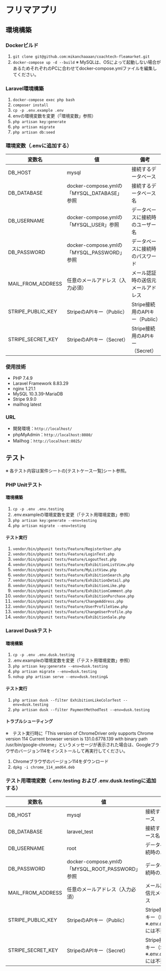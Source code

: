 # フリマアプリ

## 環境構築
### Dockerビルド
1. ```git clone git@github.com:mikanchaaaan/coachtech-fleamarket.git```
2. ```docker-compose up -d --build```
※ MySQLは、OSによって起動しない場合があるためそれぞれのPCに合わせてdocker-compose.ymlファイルを編集してください。

### Laravel環境構築
1. ```docker-compose exec php bash```
2. ```composer install```
3. ```cp -p .env.example .env```
4. envの環境変数を変更（「環境変数」参照）
5. ```php artisan key:generate```
6. ```php artisan migrate```
7. ```php artisan db:seed```

### 環境変数（.envに追加する）
| 変数名              | 値                                         | 備考                                    |
| ------------------- | ------------------------------------------ | --------------------------------------- |
| DB_HOST             | mysql                                      | 接続するデータベース                    |
| DB_DATABASE         | docker-compose.ymlの「MYSQL_DATABASE」参照 | 接続するデータベース名                  |
| DB_USERNAME         | docker-compose.ymlの「MYSQL_USER」参照     | データベースに接続時のユーザー名        |
| DB_PASSWORD         | docker-compose.ymlの「MYSQL_PASSWORD」参照 | データベースに接続時のパスワード        |
| MAIL_FROM_ADDRESS   | 任意のメールアドレス（入力必須）           | メール認証時の送信元メールアドレス      |
| STRIPE_PUBLIC_KEY   | StripeのAPIキー（Public）                  | Stripe接続用のAPIキー（Public）         |
| STRIPE_SECRET_KEY   | StripeのAPIキー（Secret）                  | Stripe接続用のAPIキー（Secret）         |

### 使用技術
* PHP 7.4.9
* Laravel Framework 8.83.29
* nginx 1.21.1
* MySQL 10.3.39-MariaDB
* Stripe 9.9.0
* mailhog latest

### URL
* 開発環境：```http://localhost/```
* phpMyAdmin：```http://localhost:8080/```
* Mailhog：```http://localhost:8025/```

## テスト
※ 各テスト内容は案件シートの[テストケース一覧]シート参照。
### PHP Unitテスト
#### 環境構築
1. ```cp -p .env .env.testing```
2. .env.exampleの環境変数を変更（「テスト用環境変数」参照）
3. ```php artisan key:generate --env=testing```
4. ```php artisan migrate --env=testing```

#### テスト実行
1. ```vendor/bin/phpunit tests/Feature/RegisterUser.php```
2. ```vendor/bin/phpunit tests/Feature/LoginTest.php```
3. ```vendor/bin/phpunit tests/Feature/LogoutTest.php```
4. ```vendor/bin/phpunit tests/Feature/ExhibitionListView.php```
5. ```vendor/bin/phpunit tests/Feature/MyListView.php```
6. ```vendor/bin/phpunit tests/Feature/ExhibitionSearch.php```
7. ```vendor/bin/phpunit tests/Feature/ExhibitionDetail.php```
8. ```vendor/bin/phpunit tests/Feature/ExhibitionLike.php```
9. ```vendor/bin/phpunit tests/Feature/ExhibitionComment.php```
10. ```vendor/bin/phpunit tests/Feature/ExhibitionPurchase.php```
11. ```vendor/bin/phpunit tests/Feature/ChangeAddress.php```
12. ```vendor/bin/phpunit tests/Feature/UserProfileView.php```
13. ```vendor/bin/phpunit tests/Feature/ChangeUserProfile.php```
14. ```vendor/bin/phpunit tests/Feature/ExhibitionSale.php```

### Laravel Duskテスト
#### 環境構築
1. ```cp -p .env .env.dusk.testing```
2. .env.exampleの環境変数を変更（「テスト用環境変数」参照）
3. ```php artisan key:generate --env=dusk.testing```
6. ```php artisan migrate --env=dusk.testing```
7. ```nohup php artisan serve --env=dusk.testing&```

#### テスト実行
1. ```php artisan dusk --filter ExhibitionLikeColorTest --env=dusk.testing```
2. ```php artisan dusk --filter PaymentMethodTest --env=dusk.testing```

#### トラブルシューティング
※　テスト実行時に「This version of ChromeDriver only supports Chrome version 114
Current browser version is 131.0.6778.139 with binary path /usr/bin/google-chrome」というメッセージが表示された場合は、Googleブラウザのバージョン114をインストールして再実行してください。
1. Chromeブラウザのバージョン114をダウンロード
2. ```dpkg -i chrome_114_amd64.deb```

### テスト用環境変数（.env.testing および .env.dusk.testingに追加する）
| 変数名              | 値                                              | 備考                                                               |
| ------------------- | ----------------------------------------------- | ------------------------------------------------------------------ |
| DB_HOST             | mysql                                           | 接続するデータベース                                               |
| DB_DATABASE         | laravel_test                                    | 接続するデータベース名                                             |
| DB_USERNAME         | root                                            | データベースに接続時のユーザー名                                   |
| DB_PASSWORD         | docker-compose.ymlの「MYSQL_ROOT_PASSWORD」参照 | データベースに接続時のパスワード                                   |
| MAIL_FROM_ADDRESS   | 任意のメールアドレス（入力必須）                | メール認証時の送信元メールアドレス                                 |
| STRIPE_PUBLIC_KEY   | StripeのAPIキー（Public）                       | Stripe接続用のAPIキー（Public） ※.env.dusk.testingには不要        |
| STRIPE_SECRET_KEY   | StripeのAPIキー（Secret）                       | Stripe接続用のAPIキー（Secret） ※.env.dusk.testingには不要        |

